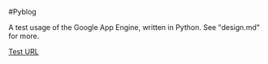 #Pyblog

A test usage of the Google App Engine, written in Python. See
"design.md" for more.

[Test URL](http://united-column-581.appspot.com/)
